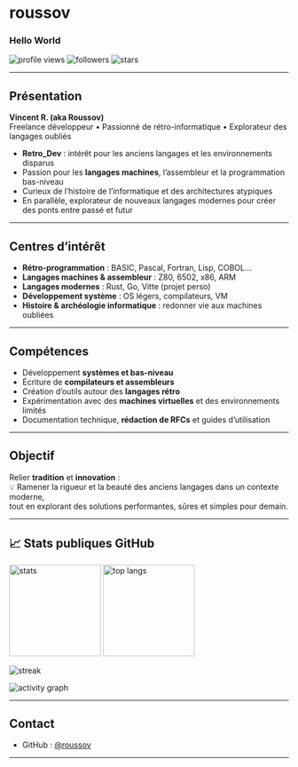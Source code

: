# roussov
### Hello World 

<!-- Badges rapides -->
<p align="left">
  <img src="https://komarev.com/ghpvc/?username=roussov&label=Profile%20views&style=for-the-badge" alt="profile views" />
  <img src="https://img.shields.io/github/followers/roussov?label=Followers&style=for-the-badge" alt="followers" />
  <img src="https://img.shields.io/github/stars/roussov?affiliations=OWNER%2CCOLLABORATOR&label=Stars&style=for-the-badge" alt="stars" />
</p>

---

##  Présentation
**Vincent R. (aka Roussov)**  
Freelance développeur • Passionné de rétro-informatique • Explorateur des langages oubliés

-  **Retro_Dev** : intérêt pour les anciens langages et les environnements disparus  
-  Passion pour les **langages machines**, l’assembleur et la programmation bas-niveau  
-  Curieux de l’histoire de l’informatique et des architectures atypiques  
-  En parallèle, explorateur de nouveaux langages modernes pour créer des ponts entre passé et futur  

---

##  Centres d’intérêt
- **Rétro-programmation** : BASIC, Pascal, Fortran, Lisp, COBOL…  
- **Langages machines & assembleur** : Z80, 6502, x86, ARM  
- **Langages modernes** : Rust, Go, Vitte (projet perso)  
- **Développement système** : OS légers, compilateurs, VM  
- **Histoire & archéologie informatique** : redonner vie aux machines oubliées  

---

##  Compétences
- Développement **systèmes et bas-niveau**  
- Écriture de **compilateurs et assembleurs**  
- Création d’outils autour des **langages rétro**  
- Expérimentation avec des **machines virtuelles** et des environnements limités  
- Documentation technique, **rédaction de RFCs** et guides d’utilisation  

---

##  Objectif
Relier **tradition** et **innovation** :  
💡 Ramener la rigueur et la beauté des anciens langages dans un contexte moderne,  
tout en explorant des solutions performantes, sûres et simples pour demain.  

---

## 📈 Stats publiques GitHub
<p align="left">
  <img height="165" src="https://github-readme-stats.vercel.app/api?username=roussov&show_icons=true&count_private=true&include_all_commits=true" alt="stats" />
  <img height="165" src="https://github-readme-stats.vercel.app/api/top-langs/?username=roussov&layout=compact&langs_count=8" alt="top langs" />
</p>

<p align="left">
  <img src="https://streak-stats.demolab.com?user=roussov" alt="streak" />
</p>

<p align="left">
  <img src="https://github-readme-activity-graph.vercel.app/graph?username=roussov&area=true" alt="activity graph" />
</p>

---

##  Contact
- GitHub : [@roussov](https://github.com/roussov)  


---

